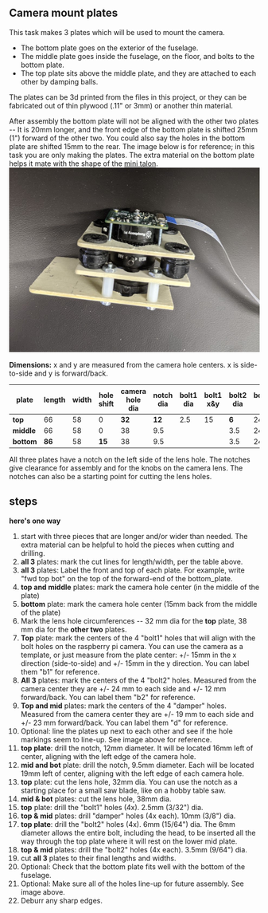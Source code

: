 ## Camera mount plates
This task makes 3 plates which will be used to mount the camera.

* The bottom plate goes on the exterior of the fuselage.
* The middle plate goes inside the fuselage, on the floor, and bolts to the bottom plate.
* The top plate sits above the middle plate, and they are attached to each other by damping balls.  

The plates can be 3d printed from the files in this project, or they can be fabricated out of thin plywood (.11" or 3mm) or another thin material.

After assembly the bottom plate will not be aligned with the other two plates -- It is 20mm longer, and the front edge of the bottom plate is shifted 25mm (1") forward of the other two. You could also say the holes in the bottom plate are shifted 15mm to the rear. The image below is for reference; in this task you are only making the plates. The extra material on the bottom plate helps it mate with the shape of the [mini talon](../parts/airframe.md).  
![camera mount without fuselage](../images/camera_mount.jpg)  

**Dimensions:** x and y are measured from the camera hole centers. x is side-to-side and y is forward/back.

| plate | length | width | hole shift | camera hole dia | notch dia | bolt1 dia | bolt1 x&y | bolt2 dia | bolt2 x | bolt2 y | damper dia | damper x | damper y |
| -- | -- | -- | -- | -- | -- | -- | -- | -- | -- | -- | -- | -- | -- |
| **top** | 66 | 58 | 0 | **32** | **12** | 2.5 | 15 | **6** | 24 | 12 | 10 | 19 | 23 |
| **middle** | 66 | 58 | 0 | 38 | 9.5 |  |  | 3.5 | 24 | 12 | 10 | 19 | 23 |
| **bottom** | **86** | 58 | **15** | 38 | 9.5 |  |  | 3.5 | 24 | 12 |  |  |  |

All three plates have a notch on the left side of the lens hole. The notches give clearance for assembly and for the knobs on the camera lens. The notches can also be a starting point for cutting the lens holes.  

## steps ##
**here's one way**

1. start with three pieces that are longer and/or wider than needed. The extra material can be helpful to hold the pieces when cutting and drilling.  
1. **all 3** plates: mark the cut lines for length/width, per the table above.
1. **all 3** plates: Label the front and top of each plate. For example, write "fwd top bot" on the top of the forward-end of the bottom_plate.
1. **top and middle** plates: mark the camera hole center (in the middle of the plate)
1. **bottom** plate: mark the camera hole center (15mm back from the middle of the plate)
1. Mark the lens hole circumferences -- 32 mm dia for the **top** plate, 38 mm dia for the **other two** plates.
1. **Top** plate: mark the centers of the 4 "bolt1" holes that will align with the bolt holes on the raspberry pi camera. You can use the camera as a template, or just measure from the plate center: +/- 15mm in the x direction (side-to-side) and +/- 15mm in the y direction. You can label them "b1" for reference.
1. **All 3** plates: mark the centers of the 4 "bolt2" holes. Measured from the camera center they are +/- 24 mm to each side and +/- 12 mm forward/back. You can label them "b2" for reference.
1. **Top and mid** plates: mark the centers of the 4 "damper" holes. Measured from the camera center they are +/- 19 mm to each side and +/- 23 mm forward/back. You can label them "d" for reference.
1. Optional: line the plates up next to each other and see if the hole markings seem to line-up. See image above for reference.
1. **top plate**: drill the notch, 12mm diameter. It will be located 16mm left of center, aligning with the left edge of the camera hole.
1. **mid and bot** plate: drill the notch, 9.5mm diameter. Each will be located 19mm left of center, aligning with the left edge of each camera hole.
1. **top** plate: cut the lens hole, 32mm dia. You can use the notch as a starting place for a small saw blade, like on a hobby table saw.
1. **mid & bot** plates: cut the lens hole, 38mm dia.
1. **top** plate: drill the "bolt1" holes (4x). 2.5mm (3/32") dia.
1. **top & mid** plates: drill "damper" holes (4x each). 10mm (3/8") dia.
1. **top plate**: drill the "bolt2" holes (4x). 6mm (15/64") dia. The 6mm diameter allows the entire bolt, including the head, to be inserted all the way through the top plate where it will rest on the lower mid plate.
1. **top & mid** plates: drill the "bolt2" holes (4x each). 3.5mm (9/64") dia.
1. cut **all 3** plates to their final lengths and widths.
1. Optional: Check that the bottom plate fits well with the bottom of the fuselage.
1. Optional: Make sure all of the holes line-up for future assembly. See image above.
1. Deburr any sharp edges.
